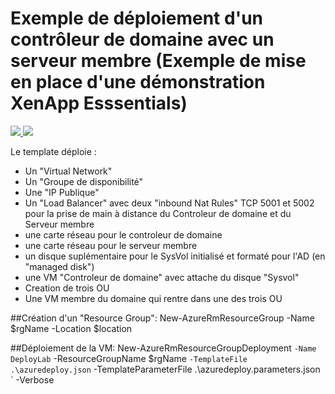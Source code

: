 # Exemple de déploiement d'un contrôleur de domaine avec un serveur membre (Exemple de mise en place d'une démonstration XenApp Esssentials)

<a href="https://portal.azure.com/#create/Microsoft.Template/uri/https%3A%2F%2Fraw.githubusercontent.com%2FPierre-Chesne%2Fazure%2Fmaster%2Fazure-quickstart-templates%2F102-vm-AD-plus-Srv-Membre%2Fazuredeploy.json" target="_blank">
    <img src="http://azuredeploy.net/deploybutton.png"/>
</a>
<a href="http://armviz.io/#/?load=https%3A%2F%2Fraw.githubusercontent.com%2FPierre-Chesne%2Fazure%2Fmaster%2Fazure-quickstart-templates%2F102-vm-AD-plus-Srv-Membre%2Fazuredeploy.json" target="_blank">
    <img src="http://armviz.io/visualizebutton.png"/>
</a>



Le template déploie :
- Un "Virtual Network"
- Un "Groupe de disponibilité"
- Une "IP Publique"
- Un "Load Balancer" avec deux "inbound Nat Rules" TCP 5001 et 5002 pour la prise de main à distance du Controleur de domaine et du Serveur membre
- une carte réseau pour le controleur de domaine
- une carte réseau pour le serveur membre
- un disque suplémentaire pour le SysVol initialisé et formaté pour l'AD (en "managed disk")
- une VM "Controleur de domaine" avec attache du disque "Sysvol"
- Creation de trois OU
- Une VM membre du domaine qui rentre dans une des trois OU


##Création d'un "Resource Group":
New-AzureRmResourceGroup -Name $rgName -Location $location 


##Déploiement de la VM:
New-AzureRmResourceGroupDeployment `
-Name DeployLab `
-ResourceGroupName $rgName `
-TemplateFile .\azuredeploy.json `
-TemplateParameterFile .\azuredeploy.parameters.json `
-Verbose

